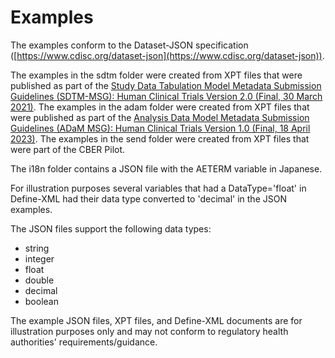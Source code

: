 # Examples

The examples conform to the Dataset-JSON specification ([https://www.cdisc.org/dataset-json](https://www.cdisc.org/dataset-json)).

The examples in the sdtm folder were created from XPT files that were published as part of the [Study Data Tabulation Model Metadata Submission Guidelines (SDTM-MSG): Human Clinical Trials Version 2.0 (Final, 30 March 2021)](https://www.cdisc.org/standards/foundational/sdtm/sdtm-metadata-submission-guidelines-v2-0).
The examples in the adam folder were created from XPT files that were published as part of the [Analysis Data Model Metadata Submission Guidelines (ADaM MSG): Human Clinical Trials Version 1.0 (Final, 18 April 2023)](https://www.cdisc.org/standards/foundational/adam/adam-metadata-submission-guidelines-v1-0).
The examples in the send folder were created from XPT files that were part of the CBER Pilot.

The i18n folder contains a JSON file with the AETERM variable in Japanese.

For illustration purposes several variables that had a DataType='float' in Define-XML had their data type converted to 'decimal' in the JSON examples.

The JSON files support the following data types:

- string
- integer
- float
- double
- decimal
- boolean

The example JSON files, XPT files, and Define-XML documents are for illustration purposes only and may not conform to regulatory health authorities' requirements/guidance.
